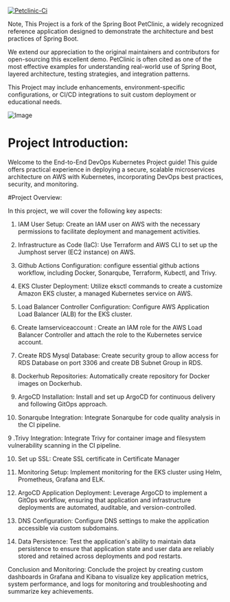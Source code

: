 
[![Petclinic-Ci](https://github.com/tanya-domi/k8s-microservices-Gitops-ArgoCD/actions/workflows/CI.yaml/badge.svg)](https://github.com/tanya-domi/k8s-microservices-Gitops-ArgoCD/actions/workflows/CI.yaml)

Note, This Project is a fork of the Spring Boot PetClinic, a widely recognized reference application designed to demonstrate the architecture and best practices of Spring Boot.

We extend our appreciation to the original maintainers and contributors for open-sourcing this excellent demo. PetClinic is often cited as one of the most effective examples for understanding real-world use of Spring Boot, layered architecture, testing strategies, and integration patterns.

This Project may include enhancements, environment-specific configurations, or CI/CD integrations to suit custom deployment or educational needs.


![Image](https://github.com/user-attachments/assets/0d58e42a-843d-4b26-9342-0b5b736a9700)


# Project Introduction:
Welcome to the End-to-End DevOps Kubernetes Project guide! This guide offers practical experience in deploying a secure, scalable microservices architecture on AWS with Kubernetes, incorporating DevOps best practices, security, and monitoring.

#Project Overview:

In this project, we will cover the following key aspects:
1. IAM User Setup: 
Create an IAM user on AWS with the necessary permissions to facilitate deployment and management activities.

2. Infrastructure as Code (IaC): 
Use Terraform and AWS CLI to set up the Jumphost server (EC2 instance) on AWS.

3. Github Actions Configuration: 
configure essential github actions workflow, including  Docker, Sonarqube, Terraform, Kubectl, and Trivy.

4. EKS Cluster Deployment: 
Utilize eksctl commands to create a customize Amazon EKS cluster, a managed Kubernetes service on AWS.

5. Load Balancer Controller Configuration: 
Configure AWS Application Load Balancer (ALB) for the EKS cluster.
    
6. Create Iamserviceaccount : 
Create an IAM role for the AWS Load Balancer Controller and attach the role to the Kubernetes service account.

7. Create RDS Mysql Database: 
Create security group to allow access for RDS Database on port 3306 and create DB Subnet Group in RDS.

6. Dockerhub Repositories: 
Automatically create repository for Docker images on Dockerhub.

7. ArgoCD Installation: 
Install and set up ArgoCD for continuous delivery and following GitOps approach.

8. Sonarqube Integration: 
Integrate Sonarqube for code quality analysis in the CI pipeline.

9 .Trivy Integration: 
Integrate Trivy for container image and filesystem vulnerability scanning in the CI pipeline.

10. Set up SSL: Create  SSL certificate in Certificate Manager

11. Monitoring Setup: 
Implement monitoring for the EKS cluster using Helm, Prometheus,  Grafana and  ELK.

12. ArgoCD Application Deployment: 
Leverage ArgoCD to implement a GitOps workflow, ensuring that application and infrastructure deployments are automated, auditable, and version-controlled.

13. DNS Configuration: 
Configure DNS settings to make the application accessible via custom subdomains.

14. Data Persistence: 
Test the application's ability to maintain data persistence to ensure that application state and user data are reliably stored and retained across deployments and pod restarts.

Conclusion and Monitoring: 
Conclude the project by creating custom dashboards in Grafana and Kibana to visualize key application metrics, system performance, and logs for monitoring and troubleshooting and summarize key achievements.
